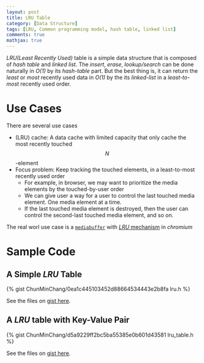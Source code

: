 ```yaml
---
layout: post
title: LRU Table
category: [Data Structure]
tags: [LRU, Common programming model, hash table, linked list]
comments: true
mathjax: true
---
```


*LRU(Least Recently Used)* table is a simple data structure
that is composed of *hash table* and *linked list*.
The *insert*, *erase*, *lookup/search* can be done naturally in *O(1)*
by its *hash-table* part. But the best thing is,
it can return the *least* or *most* recently used data in *O(1)*
by the its *linked-list* in a *least-to-most* recently used order.

<!--read more-->

# Use Cases

There are several use cases
- (LRU) cache:
  A data cache with limited capacity that only cache the most recently touched $$N$$-element
- Focus problem:
  Keep tracking the touched elements, in a least-to-most recently used order
  - For example, in browser, we may want to prioritize the media elements by the touched-by-user order
  - We can give user a way for a user to control the last touched media element.
  One media element at a time.
  - If the last touched media element is destroyed,
  then the user can control the second-last touched media element, and so on.

The real worl use case is a [`mediabuffer`][mediabuffer-chromium] with [*LRU* mechanism][lru-chromium] in *chromium*

# Sample Code

## A Simple *LRU* Table

{% gist ChunMinChang/0ea1c445103452d88664534443e2b8fa lru.h %}

See the files on [gist here][simple-lru-gist].

## A *LRU* table with Key-Value Pair

{% gist ChunMinChang/d5a9229ff2bc5ba55385e0b601d43581 lru_table.h %}

See the files on [gist here][key-value-lru-gist].

[lru-chromium]: https://source.chromium.org/chromium/chromium/src/+/master:media/blink/lru.h?q=lru&ss=chromium&originalUrl=https:%2F%2Fcs.chromium.org%2F

[mediabuffer-chromium]: https://source.chromium.org/chromium/chromium/src/+/master:media/blink/multibuffer.h;l=198;drc=d9b91db0b32bcaed524db17b05f614c7e86326bc?originalUrl=https:%2F%2Fcs.chromium.org%2F

[simple-lru-gist]: https://gist.github.com/ChunMinChang/0ea1c445103452d88664534443e2b8fa
[key-value-lru-gist]: https://gist.github.com/ChunMinChang/d5a9229ff2bc5ba55385e0b601d43581